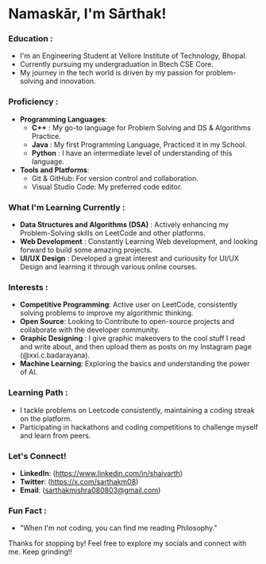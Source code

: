 # Namaskār, I'm Sārthak!  

### Education :
- I'm an Engineering Student at Vellore Institute of Technology, Bhopal.
- Currently pursuing my undergraduation in Btech CSE Core. 
- My journey in the tech world is driven by my passion for problem-solving and innovation.

### Proficiency : 
- **Programming Languages**: 
  - **C++** : My go-to language for Problem Solving and DS & Algorithms Practice.
  - **Java** : My first Programming Language, Practiced it in my School.
  - **Python** : I have an intermediate level of understanding of this language.
- **Tools and Platforms**:
  - Git & GitHub: For version control and collaboration.
  - Visual Studio Code: My preferred code editor.

### What I'm Learning Currently :
- **Data Structures and Algorithms (DSA)** : Actively enhancing my Problem-Solving skills on LeetCode and other platforms.
- **Web Development** : Constantly Learning Web development, and looking forward to build some amazing projects.
- **UI/UX Design** : Developed a great interest and curiousity for UI/UX Design and learning it through various online courses.

### Interests :
- **Competitive Programming**: Active user on LeetCode, consistently solving problems to improve my algorithmic thinking.
- **Open Source**: Looking to Contribute to open-source projects and collaborate with the developer community.
- **Graphic Designing** : I give graphic makeovers to the cool stuff I read and write about, and then upload them as posts on my Instagram page (@xxi.c.badarayana).
- **Machine Learning**: Exploring the basics and understanding the power of AI.

### Learning Path : 
- I tackle problems on Leetcode consistently, maintaining a coding streak on the platform.
- Participating in hackathons and coding competitions to challenge myself and learn from peers.

### Let's Connect!
- **LinkedIn**: (https://www.linkedin.com/in/shaivarth)
- **Twitter**: (https://x.com/sarthakm08)
- **Email**: (sarthakmishra080803@gmail.com)

### Fun Fact :
- "When I'm not coding, you can find me reading Philosophy."

Thanks for stopping by! Feel free to explore my socials and connect with me. Keep grinding!!




